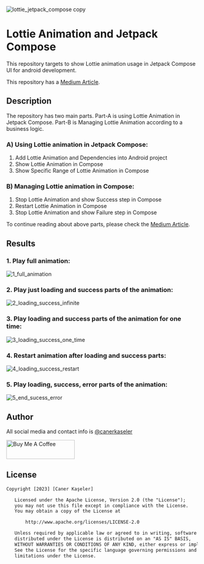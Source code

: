 ![lottie_jetpack_compose copy](https://github.com/canerkaseler/lottie-animation-jetpack-compose/assets/130801186/24ca3d4c-42fe-4a5a-ade8-b195029e59cd)

# Lottie Animation and Jetpack Compose

This repository targets to show Lottie animation usage in Jetpack Compose UI for android development.

This repository has a [Medium Article](https://medium.com/@canerkaseler/lottie-animation-and-jetpack-compose-b0a2c92d74e5).

## Description

The repository has two main parts. Part-A is using Lottie Animation in Jetpack Compose. Part-B is Managing Lottie Animation according to a business logic.

### A) Using Lottie animation in Jetpack Compose:
1. Add Lottie Animation and Dependencies into Android project
2. Show Lottie Animation in Compose
3. Show Specific Range of Lottie Animation in Compose

### B) Managing Lottie animation in Compose:
1. Stop Lottie Animation and show Success step in Compose
2. Restart Lottie Animation in Compose
3. Stop Lottie Animation and show Failure step in Compose

To continue reading about above parts, please check the [Medium Article](https://medium.com/@canerkaseler/lottie-animation-and-jetpack-compose-b0a2c92d74e5).

## Results
### 1. Play full animation:
   
![1_full_animation](https://github.com/canerkaseler/lottie-animation-jetpack-compose/assets/130801186/8ab5726c-2dd8-4167-a4df-b05c12a9ac03)

### 2. Play just loading and success parts of the animation:

![2_loading_success_infinite](https://github.com/canerkaseler/lottie-animation-jetpack-compose/assets/130801186/7bf2fc87-697d-4b4c-b345-cda609fb5b2a)

### 3. Play loading and success parts of the animation for one time:

![3_loading_success_one_time](https://github.com/canerkaseler/lottie-animation-jetpack-compose/assets/130801186/9e119c86-1e56-41d0-8089-1f2af7da4190)

### 4. Restart animation after loading and success parts:

![4_loading_success_restart](https://github.com/canerkaseler/lottie-animation-jetpack-compose/assets/130801186/af7a67dd-fc9e-44f9-a884-e68a02c0b083)

### 5. Play loading, success, error parts of the animation:

![5_end_sucess_error](https://github.com/canerkaseler/lottie-animation-jetpack-compose/assets/130801186/9670e12b-baee-4538-a95e-4548a0a4f1fa)



## Author

All social media and contact info is [@canerkaseler](https://linktr.ee/canerkaseler)

<a href="https://www.buymeacoffee.com/canerkaseler" target="_blank"><img src="https://cdn.buymeacoffee.com/buttons/v2/default-yellow.png" alt="Buy Me A Coffee" style="height: 50px !important;width: 180px !important;" ></a>

## License
```xml
Copyright [2023] [Caner Kaşeler]

   Licensed under the Apache License, Version 2.0 (the "License");
   you may not use this file except in compliance with the License.
   You may obtain a copy of the License at

       http://www.apache.org/licenses/LICENSE-2.0

   Unless required by applicable law or agreed to in writing, software
   distributed under the License is distributed on an "AS IS" BASIS,
   WITHOUT WARRANTIES OR CONDITIONS OF ANY KIND, either express or implied.
   See the License for the specific language governing permissions and
   limitations under the License.
```
